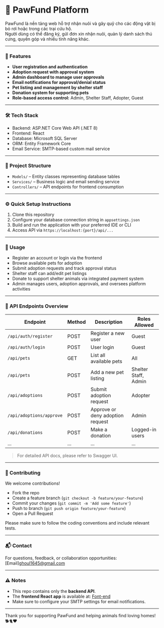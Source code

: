 # 🐾 PawFund Platform

PawFund là nền tảng web hỗ trợ nhận nuôi và gây quỹ cho các động vật bị bỏ rơi hoặc trong các trại cứu hộ.  
Người dùng có thể đăng ký, gửi đơn xin nhận nuôi, quản lý danh sách thú cưng, quyên góp và nhiều tính năng khác.

---

### 🌟 Features

-  **User registration and authentication**  
-  **Adoption request with approval system**  
-  **Admin dashboard to manage user approvals**  
-  **Email notifications for approval/denial status**  
-  **Pet listing and management by shelter staff**  
-  **Donation system for supporting pets**  
-  **Role-based access control:** Admin, Shelter Staff, Adopter, Guest  

---

### 🛠️ Tech Stack

- Backend: ASP.NET Core Web API (.NET 8)  
- Frontend: React  
- Database: Microsoft SQL Server  
- ORM: Entity Framework Core  
- Email Service: SMTP-based custom mail service  

---

### 📁 Project Structure

- `Models/` – Entity classes representing database tables  
- `Services/` – Business logic and email sending service  
- `Controllers/` – API endpoints for frontend consumption  

---

### ⚙️ Quick Setup Instructions

1. Clone this repository  
2. Configure your database connection string in `appsettings.json`  
3. Build and run the application with your preferred IDE or CLI  
4. Access API via `https://localhost:{port}/api/...`  

---

### 🚀 Usage

- Register an account or login via the frontend  
- Browse available pets for adoption  
- Submit adoption requests and track approval status  
- Shelter staff can add/edit pet listings  
- Donate to support shelter animals via integrated payment system  
- Admin manages users, adoption approvals, and oversees platform activities  

---

### 📡 API Endpoints Overview

| Endpoint                   | Method | Description                        | Roles Allowed              |
|----------------------------|--------|----------------------------------|----------------------------|
| `/api/auth/register`        | POST   | Register a new user              | Guest                      |
| `/api/auth/login`           | POST   | User login                      | Guest                      |
| `/api/pets`                 | GET    | List all available pets          | All                        |
| `/api/pets`                 | POST   | Add a new pet listing            | Shelter Staff, Admin       |
| `/api/adoptions`            | POST   | Submit adoption request          | Adopter                    |
| `/api/adoptions/approve`    | POST   | Approve or deny adoption request | Admin                      |
| `/api/donations`            | POST   | Make a donation                  | Logged-in users            |
| ...                        | ...    | ...                              | ...                        |

> For detailed API docs, please refer to Swagger UI.

---

### 🤝 Contributing

We welcome contributions!  
- Fork the repo  
- Create a feature branch (`git checkout -b feature/your-feature`)  
- Commit your changes (`git commit -m 'Add some feature'`)  
- Push to branch (`git push origin feature/your-feature`)  
- Open a Pull Request  

Please make sure to follow the coding conventions and include relevant tests.

---

### 📬 Contact

For questions, feedback, or collaboration opportunities:  [Email]ghoul1645@gmail.com

---

### ⚠️ Notes

- This repo contains only the **backend API**.  
- The **frontend React app** is available at: [Font-end](https://github.com/tamFEDev/pawfundFE)  
- Make sure to configure your SMTP settings for email notifications.  

---

Thank you for supporting PawFund and helping animals find loving homes! 🐕🐈❤️
